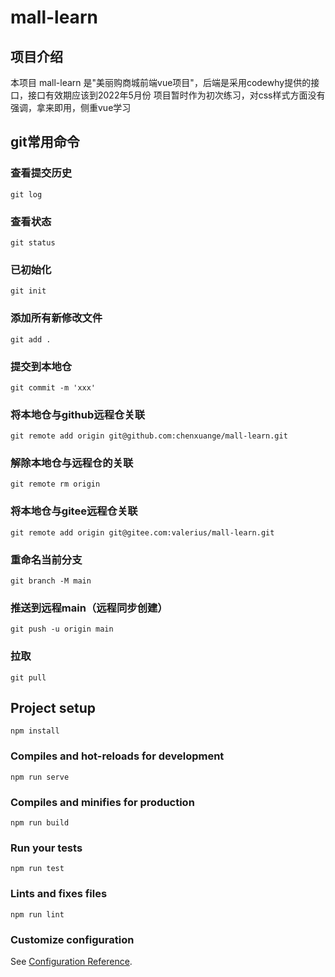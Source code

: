# mall-learn

## 项目介绍

本项目 mall-learn 是"美丽购商城前端vue项目"，后端是采用codewhy提供的接口，接口有效期应该到2022年5月份
项目暂时作为初次练习，对css样式方面没有强调，拿来即用，侧重vue学习

## git常用命令

### 查看提交历史

```
git log
```

### 查看状态

```
git status
```

### 已初始化

```
git init
```

### 添加所有新修改文件

```
git add .
```

### 提交到本地仓

```
git commit -m 'xxx'
```

### 将本地仓与github远程仓关联

```
git remote add origin git@github.com:chenxuange/mall-learn.git
```

### 解除本地仓与远程仓的关联

```
git remote rm origin
```

### 将本地仓与gitee远程仓关联

```
git remote add origin git@gitee.com:valerius/mall-learn.git
```

### 重命名当前分支

```
git branch -M main
```

### 推送到远程main（远程同步创建）

```
git push -u origin main
```

### 拉取

```
git pull
```

## Project setup

```
npm install
```

### Compiles and hot-reloads for development

```
npm run serve
```

### Compiles and minifies for production

```
npm run build
```

### Run your tests

```
npm run test
```

### Lints and fixes files

```
npm run lint
```

### Customize configuration

See [Configuration Reference](https://cli.vuejs.org/config/).

